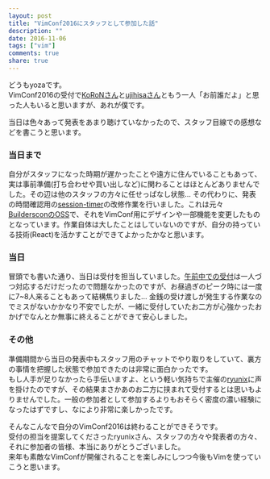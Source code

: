```yaml
---
layout: post
title: "VimConf2016にスタッフとして参加した話"
description: ""
date: 2016-11-06
tags: ["vim"]
comments: true
share: true
---
```


どうもyozaです。  
VimConf2016の受付で[KoRoNさん](http://twitter.com/kaoriya)と[ujihisaさん](https://twitter.com/ujm)ともう一人「お前誰だよ」と思った人もいると思いますが、あれが僕です。



当日は色々あって発表をあまり聴けていなかったので、スタッフ目線での感想などを書こうと思います。

### 当日まで
自分がスタッフになった時期が遅かったことや遠方に住んでいることもあって、実は事前準備(打ち合わせや買い出しなど)に関わることはほとんどありませんでした。その辺は他のスタッフの方々に任せっぱなし状態... その代わりに、発表の時間確認用の[session-timer](http://vimconf.vim-jp.org/session-timer/)の改修作業を行いました。これは元々[BuildersconのOSS](https://github.com/builderscon/session-timer)で、それをVimConf用にデザインや一部機能を変更したものとなっています。作業自体は大したことはしていないのですが、自分の持っている技術(React)を活かすことができてよかったかなと思います。

### 当日
冒頭でも書いた通り、当日は受付を担当していました。[午前中での受付](http://vim-jp.org/blog/2016/10/31/announce-vimconf2016-before-event.html)は一人づつ対応するだけだったので問題なかったのですが、お昼過ぎのピーク時には一度に7~8人来ることもあって結構焦りました... 金銭の受け渡しが発生する作業なのでミスがないかかなり不安でしたが、一緒に受付していたお二方が心強かったおかげでなんとか無事に終えることができて安心しました。

### その他
準備期間から当日の発表中もスタッフ用のチャットでやり取りをしていて、裏方の事情を把握した状態で参加できたのは非常に面白かったです。  
もし人手が足りなかったら手伝いますよ、という軽い気持ちで主催の[ryunix](https://twitter.com/ryunix)に声を掛けたのですが、その結果まさかあのお二方に挟まれて受付するとは思いもよりませんでした。一般の参加者として参加するよりもおそらく密度の濃い経験になったはずですし、なにより非常に楽しかったです。


そんなこんなで自分のVimConf2016は終わることができそうです。  
受付の担当を提案してくださったryunixさん、スタッフの方々や発表者の方々、それに参加者の皆様、本当にありがとうございました。  
来年も素敵なVimConfが開催されることを楽しみにしつつ今後もVimを使っていこうと思います。
